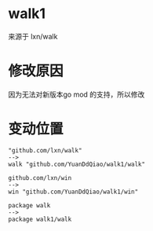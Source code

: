 # walk1
来源于 lxn/walk

# 修改原因
因为无法对新版本go mod 的支持，所以修改

# 变动位置
    "github.com/lxn/walk"
    -->
    walk "github.com/YuanDdQiao/walk1/walk"

    github.com/lxn/win
    -->
    win "github.com/YuanDdQiao/walk1/win"

    package walk
    -->
    package walk1/walk


